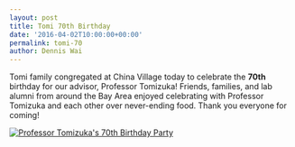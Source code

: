 ```yaml
---
layout: post
title: Tomi 70th Birthday
date: '2016-04-02T10:00:00+00:00'
permalink: tomi-70
author: Dennis Wai
---
```


Tomi family congregated at China Village today to celebrate the <strong>70th</strong> birthday for our advisor, Professor Tomizuka! Friends, families, and lab alumni from around the Bay Area enjoyed celebrating with Professor Tomizuka and each other over never-ending food. Thank you everyone for coming!

<a href="{{ site.baseurl }}/assets/images/posts/professor70.jpg" data-lightbox="professor70" data-title="Professor Tomizuka's 70th Birthday Party">
  <img src="{{ site.baseurl }}/assets/images/posts/professor70.jpg" title="Professor Tomizuka's 70th Birthday Party">
</a>